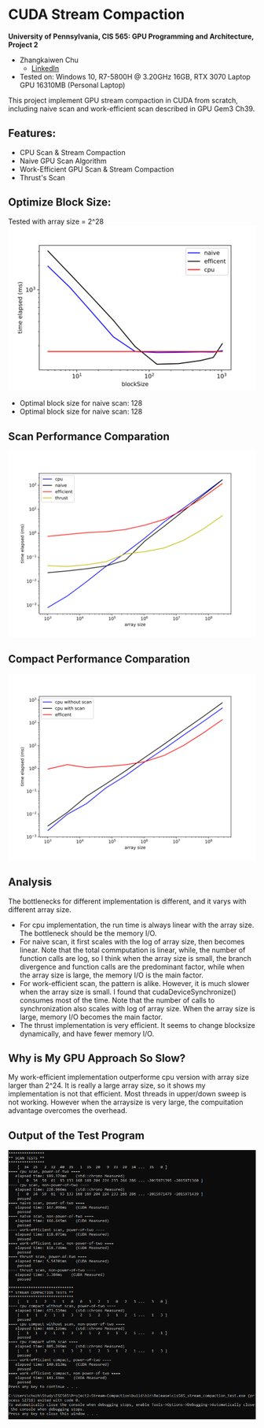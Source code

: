 CUDA Stream Compaction
======================

**University of Pennsylvania, CIS 565: GPU Programming and Architecture, Project 2**

* Zhangkaiwen Chu
  * [LinkedIn](https://www.linkedin.com/in/zhangkaiwen-chu-b53060225/)
* Tested on: Windows 10, R7-5800H @ 3.20GHz 16GB, RTX 3070 Laptop GPU 16310MB (Personal Laptop)

This project implement GPU stream compaction in CUDA from scratch, including naive scan and work-efficient scan described in GPU Gem3 Ch39.

## Features:
* CPU Scan & Stream Compaction
* Naive GPU Scan Algorithm
* Work-Efficient GPU Scan & Stream Compaction
* Thrust's Scan

## Optimize Block Size:
Tested with array size = 2^28
![](img/1.png)
* Optimal block size for naive scan: 128
* Optimal block size for naive scan: 128

## Scan Performance Comparation
![](img/2.png)

## Compact Performance Comparation
![](img/3.png)

## Analysis
The bottlenecks for different implementation is different, and it varys with different array size.

* For cpu implementation, the run time is always linear with the array size. The bottleneck should be the memory I/O. 
* For naive scan, it first scales with the log of array size, then becomes linear. Note that the total commputation is linear, while, the number of function calls are log, so I think when the array size is small, the branch divergence and function calls are the predominant factor, while when the array size is large, the memory I/O is the main factor. 
* For work-efficient scan, the pattern is alike. However, it is much slower when the array size is small. I found that cudaDeviceSynchronize() consumes most of the time. Note that the number of calls to synchronization also scales with log of array size. When the array size is large, memory I/O becomes the main factor.
* The thrust implementation is very efficient. It seems to change blocksize dynamically, and have fewer memory I/O. 

## Why is My GPU Approach So Slow? 
My work-efficient implementation outperforme cpu version with array size larger than 2^24. It is really a large array size, so it shows my implementation is not that efficient. Most threads in upper/down sweep is not working. However when the arraysize is very large, the compuitation advantage overcomes the overhead.

## Output of the Test Program
![](img/4.png)